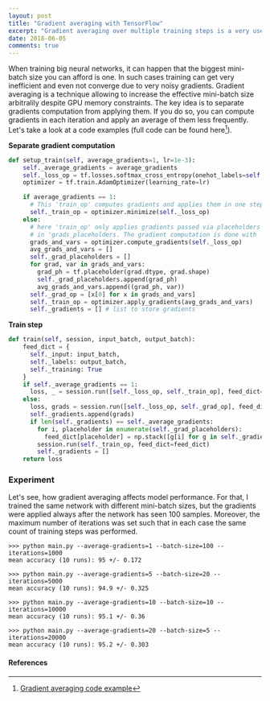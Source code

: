 ```yaml
---
layout: post
title: "Gradient averaging with TensorFlow"
excerpt: "Gradient averaging over multiple training steps is a very useful technique, which can help you overcome the limitations of your GPU."
date: 2018-06-05
comments: true
---
```


When training big neural networks, it can happen that the biggest mini-batch size you can afford is one.
In such cases training can get very inefficient and even not converge due to very noisy gradients.
Gradient averaging is a technique allowing to increase the effective mini-batch size arbitralily despite GPU memory constraints.
The key idea is to separate gradients computation from applying them.
If you do so, you can compute gradients in each iteration and apply an average of them less frequently.
Let's take a look at a code examples (full code can be found here[^1]).

**Separate gradient computation**

```python
def setup_train(self, average_gradients=1, lr=1e-3):
    self._average_gradients = average_gradients
    self._loss_op = tf.losses.softmax_cross_entropy(onehot_labels=self._labels, logits=self._inference_op)
    optimizer = tf.train.AdamOptimizer(learning_rate=lr)

    if average_gradients == 1:
      # This 'train_op' computes gradients and applies them in one step.
      self._train_op = optimizer.minimize(self._loss_op)
    else:
      # here 'train_op' only applies gradients passed via placeholders stored
      # in 'grads_placeholders. The gradient computation is done with 'grad_op'.
      grads_and_vars = optimizer.compute_gradients(self._loss_op)
      avg_grads_and_vars = []
      self._grad_placeholders = []
      for grad, var in grads_and_vars:
        grad_ph = tf.placeholder(grad.dtype, grad.shape)
        self._grad_placeholders.append(grad_ph)
        avg_grads_and_vars.append((grad_ph, var))
      self._grad_op = [x[0] for x in grads_and_vars]
      self._train_op = optimizer.apply_gradients(avg_grads_and_vars)
      self._gradients = [] # list to store gradients
```

**Train step**
```python
def train(self, session, input_batch, output_batch):
    feed_dict = {
      self._input: input_batch,
      self._labels: output_batch,
      self._training: True
    }
    if self._average_gradients == 1:
      loss, _ = session.run([self._loss_op, self._train_op], feed_dict=feed_dict)
    else:
      loss, grads = session.run([self._loss_op, self._grad_op], feed_dict=feed_dict)
      self._gradients.append(grads)
      if len(self._gradients) == self._average_gradients:
        for i, placeholder in enumerate(self._grad_placeholders):
          feed_dict[placeholder] = np.stack([g[i] for g in self._gradients], axis=0).mean(axis=0)
        session.run(self._train_op, feed_dict=feed_dict)
        self._gradients = []
    return loss
```

### Experiment

Let's see, how gradient averaging affects model performance.
For that, I trained the same network with different mini-batch sizes, but the gradients were applied always after the network has seen 100 samples.
Moreover, the maximum number of iterations was set such that in each case the same count of training steps was performed.

```
>>> python main.py --average-gradients=1 --batch-size=100 --iterations=1000
mean accuracy (10 runs): 95 +/- 0.172

>>> python main.py --average-gradients=5 --batch-size=20 --iterations=5000
mean accuracy (10 runs): 94.9 +/- 0.325

>>> python main.py --average-gradients=10 --batch-size=10 --iterations=10000
mean accuracy (10 runs): 95.1 +/- 0.36

>>> python main.py --average-gradients=20 --batch-size=5 --iterations=20000
mean accuracy (10 runs): 95.2 +/- 0.303
```

#### References
[^1]: [Gradient averaging code example](https://github.com/gchlebus/gchlebus.github.io/tree/master/code/gradient-averaging)